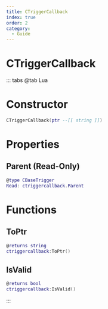 ```yaml
---
title: CTriggerCallback
index: true
order: 2
category:
  - Guide
---
```


# CTriggerCallback

::: tabs
@tab Lua
# Constructor
```lua
CTriggerCallback(ptr --[[ string ]])
```
# Properties
## Parent (Read-Only)
```lua
@type CBaseTrigger
Read: ctriggercallback.Parent
```
# Functions
## ToPtr
```lua
@returns string
ctriggercallback:ToPtr()
```
## IsValid
```lua
@returns bool
ctriggercallback:IsValid()
```

:::